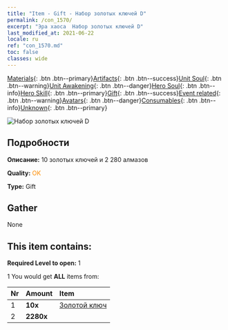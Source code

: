 ```yaml
---
title: "Item - Gift - Набор золотых ключей D"
permalink: /con_1570/
excerpt: "Эра хаоса  Набор золотых ключей D"
last_modified_at: 2021-06-22
locale: ru
ref: "con_1570.md"
toc: false
classes: wide
---
```

 [Materials](/ItemsRU/){: .btn .btn--primary}[Artifacts](/ItemsRU/Artifacts/){: .btn .btn--success}[Unit Soul](/ItemsRU/UnitSoul/){: .btn .btn--warning}[Unit Awakening](/ItemsRU/UnitAwakening/){: .btn .btn--danger}[Hero Soul](/ItemsRU/HeroSoul/){: .btn .btn--info}[Hero Skill](/ItemsRU/HeroSkill/){: .btn .btn--primary}[Gift](/ItemsRU/Gift/){: .btn .btn--success}[Event related](/ItemsRU/Events/){: .btn .btn--warning}[Avatars](/ItemsRU/Avatars/){: .btn .btn--danger}[Consumables](/ItemsRU/Consumables/){: .btn .btn--info}[Unknown](/ItemsRU/Unknown/){: .btn .btn--primary}

 ![Набор золотых ключей D](/images/t/i_907186.png)

## Подробности
 **Описание:** 10 золотых ключей и 2 280 алмазов

 **Quality:** <span style="color: #FF8C00">OK</span>

 **Type:** Gift

## Gather

  None

## This item contains:

 **Required Level to open:** 1

 1 You would get **ALL** items  from:

  | Nr | Amount |     Item    |
  |:---|:-------|:------------|
  | 1 |  **10x** | [Золотой ключ](/ItemsRU/con_783/) |  | 
  | 2 |  **2280x** | <i class="fas fa-gem"/> |  | 
